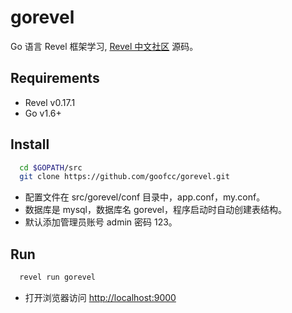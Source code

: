 # gorevel

Go 语言 Revel 框架学习, [Revel 中文社区](http://gorevel.cn) 源码。

## Requirements

* Revel v0.17.1
* Go v1.6+

## Install

``` bash
  cd $GOPATH/src
  git clone https://github.com/goofcc/gorevel.git
```

* 配置文件在 src/gorevel/conf 目录中，app.conf，my.conf。
* 数据库是 mysql，数据库名 gorevel，程序启动时自动创建表结构。
* 默认添加管理员账号 admin 密码 123。

## Run

``` bash
  revel run gorevel
```

* 打开浏览器访问 <http://localhost:9000>
